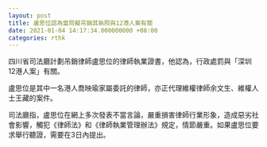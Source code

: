 ```yaml
---
layout: post
title: 盧思位認為當局擬吊銷其執照與12港人案有關
date: 2021-01-04 14:17:34.000000000 +08:00
categories: rthk
---
```


四川省司法廳計劃吊銷律師盧思位的律師執業證書，他認為，行政處罰與「深圳12港人案」有關。

盧思位是其中一名港人喬映瑜家屬委託的律師，亦正代理維權律師余文生、維權人士王藏的案件。

司法廳指，盧思位在網上多次發表不當言論，嚴重損害律師行業形象，造成惡劣社會影響，觸犯《律師法》和《律師執業管理辦法》規定，情節嚴重。如果盧思位要求舉行聽證，需要在3日內提出。
